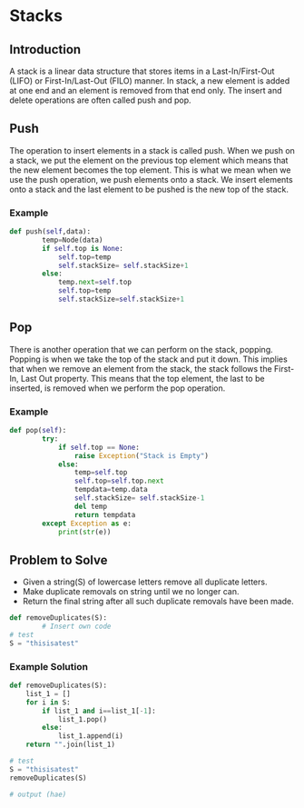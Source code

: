 # Stacks

## Introduction

A stack is a linear data structure that stores items in a Last-In/First-Out (LIFO) or First-In/Last-Out (FILO) manner. In stack, a new element is added at one end and an element is removed from that end only. The insert and delete operations are often called push and pop.

## Push

The operation to insert elements in a stack is called push. When we push on a stack, we put the element on the previous top element which means that the new element becomes the top element. This is what we mean when we use the push operation, we push elements onto a stack. We insert elements onto a stack and the last element to be pushed is the new top of the stack.

### Example

```python
def push(self,data):
        temp=Node(data)
        if self.top is None:
            self.top=temp
            self.stackSize= self.stackSize+1
        else:
            temp.next=self.top
            self.top=temp
            self.stackSize=self.stackSize+1
```
## Pop

There is another operation that we can perform on the stack, popping. Popping is when we take the top of the stack and put it down. This implies that when we remove an element from the stack, the stack follows the First-In, Last Out property. This means that the top element, the last to be inserted, is removed when we perform the pop operation.

### Example

```python
def pop(self):
        try:
            if self.top == None:
                raise Exception("Stack is Empty")
            else:
                temp=self.top
                self.top=self.top.next
                tempdata=temp.data
                self.stackSize= self.stackSize-1
                del temp
                return tempdata
        except Exception as e:
            print(str(e))
```
## Problem to Solve

- Given a string(S) of lowercase letters remove all duplicate letters.
- Make duplicate removals on string until we no longer can.
- Return the final string after all such duplicate removals have been made. 

```python
def removeDuplicates(S):
        # Insert own code 
# test
S = "thisisatest"
```
### Example Solution

```python
def removeDuplicates(S):
    list_1 = []
    for i in S:
        if list_1 and i==list_1[-1]:
            list_1.pop()
        else:
            list_1.append(i)
    return "".join(list_1)

# test 
S = "thisisatest"
removeDuplicates(S)

# output (hae)
```
